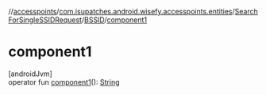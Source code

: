 //[accesspoints](../../../../index.md)/[com.isupatches.android.wisefy.accesspoints.entities](../../index.md)/[SearchForSingleSSIDRequest](../index.md)/[BSSID](index.md)/[component1](component1.md)

# component1

[androidJvm]\
operator fun [component1](component1.md)(): [String](https://kotlinlang.org/api/latest/jvm/stdlib/kotlin/-string/index.html)
